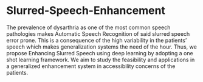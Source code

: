 # Slurred-Speech-Enhancement
The prevalence of dysarthria as one of the most common speech pathologies makes Automatic Speech Recognition of said slurred speech error prone. This is a consequence of the high variability in the patients’ speech which makes generalization systems the need of the hour. Thus, we propose Enhancing Slurred Speech using deep learning by adopting a one shot learning framework. We aim to study the feasibility and applications in a generalized enhancement system in accessibility concerns of the patients. 

